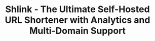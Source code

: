 ---
draft: false
title: "Shlink - The Ultimate Self-Hosted URL Shortener with Analytics and Multi-Domain Support"
content:
  id: shlink
  name: Shlink
  website: https://shlink.io/
  short_description: "Shlink is a self-hosted URL shortener that lets you manage your links under custom domains, track visitor stats, and use multi-domain support, all with an easy-to-use API."
---